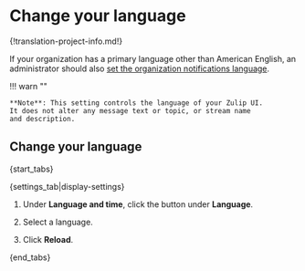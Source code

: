 # Change your language

{!translation-project-info.md!}

If your organization has a primary language other than American
English, an administrator should also [set the organization
notifications language][change-org-lang].

!!! warn ""

    **Note**: This setting controls the language of your Zulip UI.
    It does not alter any message text or topic, or stream name
    and description.

[change-org-lang]: change-the-default-language-for-your-organization

## Change your language

{start_tabs}

{settings_tab|display-settings}

1. Under **Language and time**, click the button under **Language**.

1. Select a language.

1. Click **Reload**.

{end_tabs}
